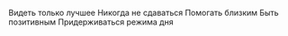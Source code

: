 Видеть только лучшее
Никогда не сдаваться
Помогать близким
Быть позитивным
Придерживаться режима дня
